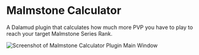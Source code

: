# Malmstone Calculator
A Dalamud plugin that calculates how much more PVP you have to play to reach your target Malmstone Series Rank.

![Screenshot of Malmstone Calculator Plugin Main Window](https://github.com/user-attachments/assets/3df4e459-9c18-4f69-b85a-0a022e399788)
